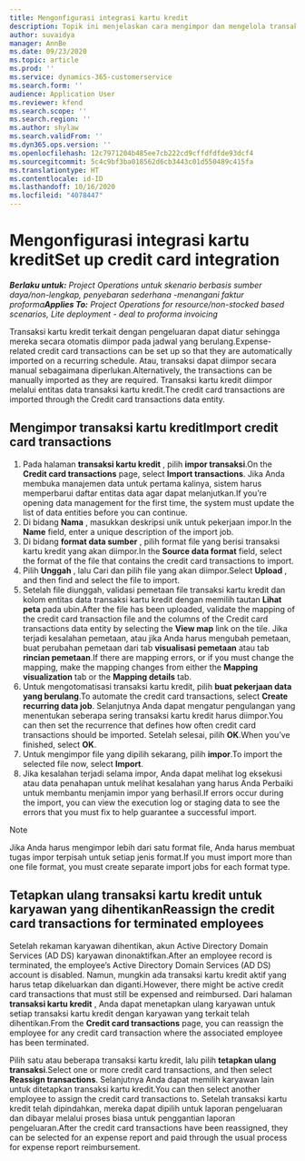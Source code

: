 ```yaml
---
title: Mengonfigurasi integrasi kartu kredit
description: Topik ini menjelaskan cara mengimpor dan mengelola transaksi kartu kredit terkait pengeluaran.
author: suvaidya
manager: AnnBe
ms.date: 09/23/2020
ms.topic: article
ms.prod: ''
ms.service: dynamics-365-customerservice
ms.search.form: ''
audience: Application User
ms.reviewer: kfend
ms.search.scope: ''
ms.search.region: ''
ms.author: shylaw
ms.search.validFrom: ''
ms.dyn365.ops.version: ''
ms.openlocfilehash: 12c7971204b485ee7cb222cd9cffdfdfde93dcf4
ms.sourcegitcommit: 5c4c9bf3ba018562d6cb3443c01d550489c415fa
ms.translationtype: HT
ms.contentlocale: id-ID
ms.lasthandoff: 10/16/2020
ms.locfileid: "4078447"
---
```

# <a name="set-up-credit-card-integration"></a><span data-ttu-id="1ec93-103">Mengonfigurasi integrasi kartu kredit</span><span class="sxs-lookup"><span data-stu-id="1ec93-103">Set up credit card integration</span></span>

<span data-ttu-id="1ec93-104">_**Berlaku untuk:** Project Operations untuk skenario berbasis sumber daya/non-lengkap, penyebaran sederhana -menangani faktur proforma_</span><span class="sxs-lookup"><span data-stu-id="1ec93-104">_**Applies To:** Project Operations for resource/non-stocked based scenarios, Lite deployment - deal to proforma invoicing_</span></span>

<span data-ttu-id="1ec93-105">Transaksi kartu kredit terkait dengan pengeluaran dapat diatur sehingga mereka secara otomatis diimpor pada jadwal yang berulang.</span><span class="sxs-lookup"><span data-stu-id="1ec93-105">Expense-related credit card transactions can be set up so that they are automatically imported on a recurring schedule.</span></span> <span data-ttu-id="1ec93-106">Atau, transaksi dapat diimpor secara manual sebagaimana diperlukan.</span><span class="sxs-lookup"><span data-stu-id="1ec93-106">Alternatively, the transactions can be manually imported as they are required.</span></span> <span data-ttu-id="1ec93-107">Transaksi kartu kredit diimpor melalui entitas data transaksi kartu kredit.</span><span class="sxs-lookup"><span data-stu-id="1ec93-107">The credit card transactions are imported through the Credit card transactions data entity.</span></span>

## <a name="import-credit-card-transactions"></a><span data-ttu-id="1ec93-108">Mengimpor transaksi kartu kredit</span><span class="sxs-lookup"><span data-stu-id="1ec93-108">Import credit card transactions</span></span>

1. <span data-ttu-id="1ec93-109">Pada halaman **transaksi kartu kredit** , pilih **impor transaksi**.</span><span class="sxs-lookup"><span data-stu-id="1ec93-109">On the **Credit card transactions** page, select **Import transactions**.</span></span> <span data-ttu-id="1ec93-110">Jika Anda membuka manajemen data untuk pertama kalinya, sistem harus memperbarui daftar entitas data agar dapat melanjutkan.</span><span class="sxs-lookup"><span data-stu-id="1ec93-110">If you’re opening data management for the first time, the system must update the list of data entities before you can continue.</span></span>
2. <span data-ttu-id="1ec93-111">Di bidang **Nama** , masukkan deskripsi unik untuk pekerjaan impor.</span><span class="sxs-lookup"><span data-stu-id="1ec93-111">In the **Name** field, enter a unique description of the import job.</span></span>
3. <span data-ttu-id="1ec93-112">Di bidang **format data sumber** , pilih format file yang berisi transaksi kartu kredit yang akan diimpor.</span><span class="sxs-lookup"><span data-stu-id="1ec93-112">In the **Source data format** field, select the format of the file that contains the credit card transactions to import.</span></span>
4. <span data-ttu-id="1ec93-113">Pilih **Unggah** , lalu Cari dan pilih file yang akan diimpor.</span><span class="sxs-lookup"><span data-stu-id="1ec93-113">Select **Upload** , and then find and select the file to import.</span></span>
5. <span data-ttu-id="1ec93-114">Setelah file diunggah, validasi pemetaan file transaksi kartu kredit dan kolom entitas data transaksi kartu kredit dengan memilih tautan **Lihat peta** pada ubin.</span><span class="sxs-lookup"><span data-stu-id="1ec93-114">After the file has been uploaded, validate the mapping of the credit card transaction file and the columns of the Credit card transactions data entity by selecting the **View map** link on the tile.</span></span> <span data-ttu-id="1ec93-115">Jika terjadi kesalahan pemetaan, atau jika Anda harus mengubah pemetaan, buat perubahan pemetaan dari tab **visualisasi pemetaan** atau tab **rincian pemetaan**.</span><span class="sxs-lookup"><span data-stu-id="1ec93-115">If there are mapping errors, or if you must change the mapping, make the mapping changes from either the **Mapping visualization** tab or the **Mapping details** tab.</span></span>
6. <span data-ttu-id="1ec93-116">Untuk mengotomatisasi transaksi kartu kredit, pilih **buat pekerjaan data yang berulang**.</span><span class="sxs-lookup"><span data-stu-id="1ec93-116">To automate the credit card transactions, select **Create recurring data job**.</span></span> <span data-ttu-id="1ec93-117">Selanjutnya Anda dapat mengatur pengulangan yang menentukan seberapa sering transaksi kartu kredit harus diimpor.</span><span class="sxs-lookup"><span data-stu-id="1ec93-117">You can then set the recurrence that defines how often credit card transactions should be imported.</span></span> <span data-ttu-id="1ec93-118">Setelah selesai, pilih **OK**.</span><span class="sxs-lookup"><span data-stu-id="1ec93-118">When you’ve finished, select **OK**.</span></span>
7. <span data-ttu-id="1ec93-119">Untuk mengimpor file yang dipilih sekarang, pilih **impor**.</span><span class="sxs-lookup"><span data-stu-id="1ec93-119">To import the selected file now, select **Import**.</span></span>
8. <span data-ttu-id="1ec93-120">Jika kesalahan terjadi selama impor, Anda dapat melihat log eksekusi atau data penahapan untuk melihat kesalahan yang harus Anda Perbaiki untuk membantu menjamin impor yang berhasil.</span><span class="sxs-lookup"><span data-stu-id="1ec93-120">If errors occur during the import, you can view the execution log or staging data to see the errors that you must fix to help guarantee a successful import.</span></span>

> [!NOTE]
> <span data-ttu-id="1ec93-121">Jika Anda harus mengimpor lebih dari satu format file, Anda harus membuat tugas impor terpisah untuk setiap jenis format.</span><span class="sxs-lookup"><span data-stu-id="1ec93-121">If you must import more than one file format, you must create separate import jobs for each format type.</span></span>

## <a name="reassign-the-credit-card-transactions-for-terminated-employees"></a><span data-ttu-id="1ec93-122">Tetapkan ulang transaksi kartu kredit untuk karyawan yang dihentikan</span><span class="sxs-lookup"><span data-stu-id="1ec93-122">Reassign the credit card transactions for terminated employees</span></span>

<span data-ttu-id="1ec93-123">Setelah rekaman karyawan dihentikan, akun Active Directory Domain Services (AD DS) karyawan dinonaktifkan.</span><span class="sxs-lookup"><span data-stu-id="1ec93-123">After an employee record is terminated, the employee’s Active Directory Domain Services (AD DS) account is disabled.</span></span> <span data-ttu-id="1ec93-124">Namun, mungkin ada transaksi kartu kredit aktif yang harus tetap dikeluarkan dan diganti.</span><span class="sxs-lookup"><span data-stu-id="1ec93-124">However, there might be active credit card transactions that must still be expensed and reimbursed.</span></span> <span data-ttu-id="1ec93-125">Dari halaman **transaksi kartu kredit** , Anda dapat menetapkan ulang karyawan untuk setiap transaksi kartu kredit dengan karyawan yang terkait telah dihentikan.</span><span class="sxs-lookup"><span data-stu-id="1ec93-125">From the **Credit card transactions** page, you can reassign the employee for any credit card transaction where the associated employee has been terminated.</span></span>

<span data-ttu-id="1ec93-126">Pilih satu atau beberapa transaksi kartu kredit, lalu pilih **tetapkan ulang transaksi**.</span><span class="sxs-lookup"><span data-stu-id="1ec93-126">Select one or more credit card transactions, and then select **Reassign transactions**.</span></span> <span data-ttu-id="1ec93-127">Selanjutnya Anda dapat memilih karyawan lain untuk ditetapkan transaksi kartu kredit.</span><span class="sxs-lookup"><span data-stu-id="1ec93-127">You can then select another employee to assign the credit card transactions to.</span></span> <span data-ttu-id="1ec93-128">Setelah transaksi kartu kredit telah dipindahkan, mereka dapat dipilih untuk laporan pengeluaran dan dibayar melalui proses biasa untuk penggantian laporan pengeluaran.</span><span class="sxs-lookup"><span data-stu-id="1ec93-128">After the credit card transactions have been reassigned, they can be selected for an expense report and paid through the usual process for expense report reimbursement.</span></span>
